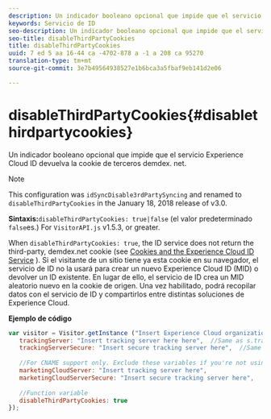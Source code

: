 ```yaml
---
description: Un indicador booleano opcional que impide que el servicio Experience Cloud ID devuelva la cookie de terceros demdex. net.
keywords: Servicio de ID
seo-description: Un indicador booleano opcional que impide que el servicio Experience Cloud ID devuelva la cookie de terceros demdex. net.
seo-title: disableThirdPartyCookies
title: disableThirdPartyCookies
uuid: 7 ed 5 aa 16-44 ca -4702-878 a -1 a 208 ca 95270
translation-type: tm+mt
source-git-commit: 3e7b49564938527e1b6bca3a5fbaf9eb141d2e06

---
```



# disableThirdPartyCookies{#disablethirdpartycookies}

Un indicador booleano opcional que impide que el servicio Experience Cloud ID devuelva la cookie de terceros demdex. net.

>[!NOTE]
>
>This configuration was `idSyncDisable3rdPartySyncing` and renamed to `disableThirdPartyCookies` in the January 18, 2018 release of v3.0.

**Sintaxis:**`disableThirdPartyCookies: true|false` (el valor predeterminado `false`es.) For `VisitorAPI.js` v1.5.3, or greater.

When `disableThirdPartyCookies: true`, the ID service does not return the third-party, demdex.net cookie (see [Cookies and the Experience Cloud ID Service](../../introduction/cookies.md) ). Si el visitante de un sitio tiene ya esta cookie en su navegador, el servicio de ID no la usará para crear un nuevo Experience Cloud ID (MID) o devolver un ID existente. En lugar de ello, el servicio de ID crea un MID aleatorio nuevo en la cookie de origen. Una vez habilitado, podrá recopilar datos con el servicio de ID y compartirlos entre distintas soluciones de Experience Cloud.

**Ejemplo de código**

```js
var visitor = Visitor.getInstance ("Insert Experience Cloud organization ID here",{ 
   trackingServer: "Insert tracking server here here",  //Same as s.trackingServer 
   trackingServerSecure: "Insert secure tracking server here",  //Same as s.trackingServerSecure 
 
   //For CNAME support only. Exclude these variables if you're not using CNAME 
   marketingCloudServer: "Insert tracking server here", 
   marketingCloudServerSecure: "Insert secure tracking server here", 
 
   //Function variable 
   disableThirdPartyCookies: true 
});
```

